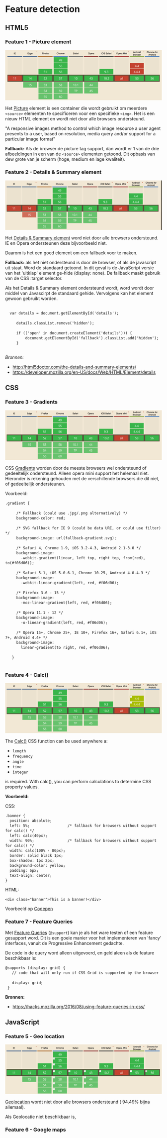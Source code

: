 # Feature detection

## HTML5

### Feature 1 - Picture element

 ![alt text](images-readme/f1.png "Can i use")

Het [Picture](https://developer.mozilla.org/en/docs/Web/HTML/Element/picture) element is een container die wordt gebruikt om
 meerdere `<source>` elementen te specificeren voor een specifieke `<img>`.
 Het is een nieuw HTML element en wordt niet door alle browsers ondersteund.
 
 "A responsive images method to control which image resource a user agent presents to a user, based on resolution, media query and/or support for a particular image format"
 
 **Fallback:** Als de browser de picture tag support, dan wordt er 1 van de drie afbeeldingen in een van de `<source>` elementen getoond. Dit
 opbasis van dew grote van je scherm (hoge, medium en lage kwaliteit).
  
 
 ### Feature 2 - Details & Summary element
 
 ![alt text](images-readme/f2.png "Can i use")
 
 Het [Details & Summary element]() word niet door alle browsers ondersteund. IE en Opera ondersteunen deze bijvoorbeeld
  niet.
  
  Daarom is het een goed element om een fallback voor te maken.
  
  **Fallback:** als het niet ondersteund is door de browser, of als de javascript uit staat. Word de standaard getoond. In dit geval
  is de JavaScript versie van het 'uitklap' element ge-hide (display: none). De fallback maakt gebruik van de
  CSS :target selector.
  
  Als het Details & Summary element ondersteund wordt, word wordt door middel van Javascirpt de standaard gehide. Vervolgens kan het element gewoon gebruikt worden.
  
  ```
  
    var details = document.getElementById('details');
   
       details.classList.remove('hidden');
   
       if (('open' in document.createElement('details'))) {
           document.getElementById('fallback').classList.add('hidden');
       }
       
```

 *Bronnen:*
  
  - http://html5doctor.com/the-details-and-summary-elements/
  - https://developer.mozilla.org/en-US/docs/Web/HTML/Element/details
 
 ## CSS
 
 ### Feature 3 - Gradients
 
  ![alt text](images-readme/f3.png "Can i use")
 
 CSS [Gradients](https://css-tricks.com/css3-gradients/) worden door de meeste browsers wel ondersteund of gedeeltelijk ondersteund.
 Alleen opera mini support het helemaal niet. Hieronder is rekening gehouden met de verschillende browsers die dit niet, of gedeeltelijk
 ondersteunen.
 
 Voorbeeld:
 
 ```
 .gradient {
      
      /* Fallback (could use .jpg/.png alternatively) */
      background-color: red;
    
      /* SVG fallback for IE 9 (could be data URI, or could use filter) */
      background-image: url(fallback-gradient.svg); 
    
      /* Safari 4, Chrome 1-9, iOS 3.2-4.3, Android 2.1-3.0 */
      background-image:
        -webkit-gradient(linear, left top, right top, from(red), to(#f06d06));
      
      /* Safari 5.1, iOS 5.0-6.1, Chrome 10-25, Android 4.0-4.3 */
      background-image:
        -webkit-linear-gradient(left, red, #f06d06);
    
      /* Firefox 3.6 - 15 */
      background-image:
        -moz-linear-gradient(left, red, #f06d06);
    
      /* Opera 11.1 - 12 */
      background-image:
        -o-linear-gradient(left, red, #f06d06);
    
      /* Opera 15+, Chrome 25+, IE 10+, Firefox 16+, Safari 6.1+, iOS 7+, Android 4.4+ */
      background-image:
        linear-gradient(to right, red, #f06d06);
    
    }
    
```

### Feature 4 - Calc()

 ![alt text](images-readme/f4.png "Can i use")
 
 The [Calc()](https://developer.mozilla.org/en/docs/Web/CSS/calc) CSS function can be used anywhere a:
 
 - `length`
 - `frequency`
 - `angle`
 - `time`
 - `integer`
 
 is required. With calc(), you can perform calculations to determine CSS property values.

**Voorbeeld:**

CSS:
```
.banner {
  position: absolute;
  left: 5%;                 /* fallback for browsers without support for calc() */
  left: calc(40px);
  width: 90%;               /* fallback for browsers without support for calc() */
  width: calc(100% - 80px);
  border: solid black 1px;
  box-shadow: 1px 2px;
  background-color: yellow;
  padding: 6px;
  text-align: center;
}
```
HTML:
```
<div class="banner">This is a banner!</div>
```

Voorbeeld op [Codepen](http://codepen.io/pierman1/pen/vxjQjv)

### Feature 7 - Feature Queries

Met [Feature Queries](https://hacks.mozilla.org/2016/08/using-feature-queries-in-css/) (`@support`) kan je 
als het ware testen of een feature gesupport word. Dit is een goeie manier voor het implementeren van 'fancy' interfaces,
vanuit de Progressive Enhancement gedachte.

De code in de query word alleen uitgevoerd, en geld aleen als de feature beschikbaar is:

```
@supports (display: grid) {
   // code that will only run if CSS Grid is supported by the browser 
   
   display: grid;
 }
```

**Bronnen:**

- https://hacks.mozilla.org/2016/08/using-feature-queries-in-css/



## JavaScript

### Feature 5 - Geo location

 ![alt text](images-readme/f5.png "Can i use")

[Geolocation]() wordt niet door alle browsers ondersteund (	94.49% bijna allemaal).

Als Geolocatie niet beschikbaar is,

### Feature 6 - Google maps

